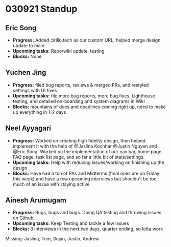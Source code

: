 # 030921 Standup

## Eric Song
- **Progress:** Added cirillo.tech as our custom URL, helped merge design update to main
- **Upcoming tasks:** Repo/wiki update, testing
- **Blocks:** None

## Yuchen Jing
- **Progress:** filed bug reports, reviews & merged PRs, and restyled settings with UI fixes
- **Upcoming tasks:** file more bug reports, more bug fixes, Lighthouse testing, and detailed on-boarding and system diagrams in Wiki
- **Blocks:** mountains of dues and deadlines coming right up, need to make up everything in 1-2 days

## Neel Ayyagari
- **Progress:** Worked on creating high fidelity design, then helped implement it with the help of @Jaslina Kochhar @Justin Nguyen and @Eric Song. Worked on the implementation of our nav bar, home page, FAQ page, task list page, and so far a little bit of stats/settings.
- **Upcoming tasks:** Help with reducing issues/working on finishing up the design
- **Blocks:** Have had a ton of PAs and Midterms (final ones are on Friday this week) and have a few upcoming interviews but shouldn't be too much of an issue with staying active

## Ainesh Arumugam
- **Progress:** Bugs, bugs and bugs. Doing QA testing and throwing issues on Github.
- **Upcoming tasks:** Keep Testing and tackle a few issues
- **Blocks:** 3 interviews in the next two days, quarter ending, so lotta work

Missing: Jaslina, Tom, Sujan, Justin, Andrew

